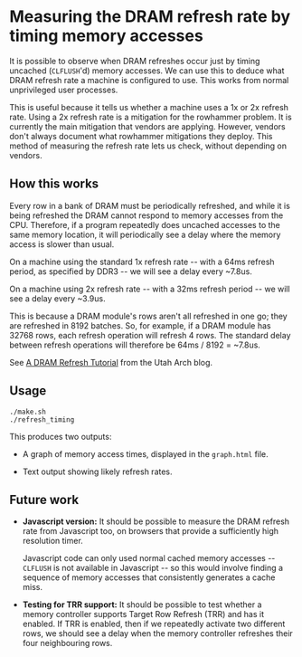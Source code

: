 
# Measuring the DRAM refresh rate by timing memory accesses

It is possible to observe when DRAM refreshes occur just by timing
uncached (`CLFLUSH`'d) memory accesses.  We can use this to deduce
what DRAM refresh rate a machine is configured to use.  This works
from normal unprivileged user processes.

This is useful because it tells us whether a machine uses a 1x or 2x
refresh rate.  Using a 2x refresh rate is a mitigation for the
rowhammer problem.  It is currently the main mitigation that vendors
are applying.  However, vendors don't always document what rowhammer
mitigations they deploy.  This method of measuring the refresh rate
lets us check, without depending on vendors.


## How this works

Every row in a bank of DRAM must be periodically refreshed, and while
it is being refreshed the DRAM cannot respond to memory accesses from
the CPU.  Therefore, if a program repeatedly does uncached accesses to
the same memory location, it will periodically see a delay where the
memory access is slower than usual.

On a machine using the standard 1x refresh rate -- with a 64ms refresh
period, as specified by DDR3 -- we will see a delay every ~7.8us.

On a machine using 2x refresh rate -- with a 32ms refresh period -- we
will see a delay every ~3.9us.

This is because a DRAM module's rows aren't all refreshed in one go;
they are refreshed in 8192 batches.  So, for example, if a DRAM module
has 32768 rows, each refresh operation will refresh 4 rows.  The
standard delay between refresh operations will therefore be 64ms /
8192 = ~7.8us.

See [A DRAM Refresh
Tutorial](http://utaharch.blogspot.com/2013/11/a-dram-refresh-tutorial.html)
from the Utah Arch blog.


## Usage

```
./make.sh
./refresh_timing
```

This produces two outputs:

* A graph of memory access times, displayed in the `graph.html` file.

* Text output showing likely refresh rates.


## Future work

* **Javascript version:** It should be possible to measure the DRAM
  refresh rate from Javascript too, on browsers that provide a
  sufficiently high resolution timer.

  Javascript code can only used normal cached memory accesses --
  `CLFLUSH` is not available in Javascript -- so this would involve
  finding a sequence of memory accesses that consistently generates a
  cache miss.

* **Testing for TRR support:** It should be possible to test whether a
  memory controller supports Target Row Refresh (TRR) and has it
  enabled.  If TRR is enabled, then if we repeatedly activate two
  different rows, we should see a delay when the memory controller
  refreshes their four neighbouring rows.
